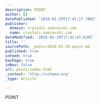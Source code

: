 ```yaml
---
description: POINT
author: []
datePublished: '2016-01-29T17:47:17.788Z'
publisher:
  domain: crystals.swarovski.com
  name: crystals.swarovski.com
dateModified: '2016-01-29T17:42:47.639Z'
title: ''
sourcePath: _posts/2016-01-29-point.md
published: true
inFeed: true
hasPage: true
inNav: false
url: point/index.html
_context: 'http://schema.org'
_type: Article

---
```

POINT